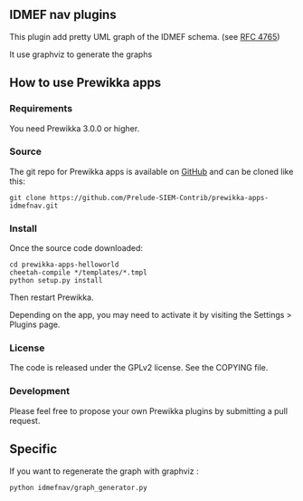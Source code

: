 ## IDMEF nav plugins

This plugin add pretty UML graph of the IDMEF schema. (see [RFC 4765](https://www.ietf.org/rfc/rfc4765.txt))

It use graphviz to generate the graphs

## How to use Prewikka apps

### Requirements

You need Prewikka 3.0.0 or higher.

### Source

The git repo for Prewikka apps is available on [GitHub](https://github.com/Prelude-SIEM-Contrib/prewikka-apps-idmefnav) and can be cloned like this:

    git clone https://github.com/Prelude-SIEM-Contrib/prewikka-apps-idmefnav.git

### Install

Once the source code downloaded:

    cd prewikka-apps-helloworld
    cheetah-compile */templates/*.tmpl
    python setup.py install

Then restart Prewikka.

Depending on the app, you may need to activate it by visiting the Settings > Plugins page.

### License

The code is released under the GPLv2 license. See the COPYING file.

### Development

Please feel free to propose your own Prewikka plugins by submitting a pull request.

## Specific

If you want to regenerate the graph with graphviz :

    python idmefnav/graph_generator.py
